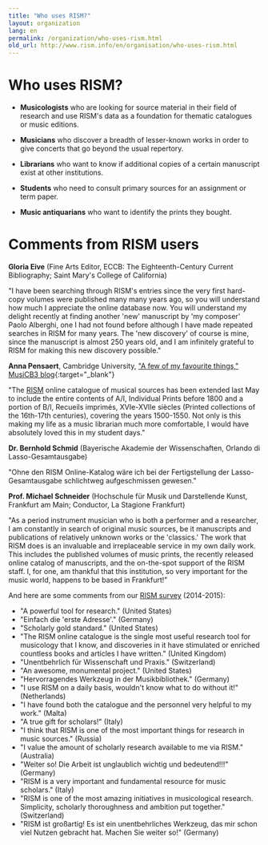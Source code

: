 ```yaml
---
title: "Who uses RISM?"
layout: organization
lang: en
permalink: /organization/who-uses-rism.html
old_url: http://www.rism.info/en/organisation/who-uses-rism.html
---
```


# Who uses RISM?

* **Musicologists** who are looking for source material in their field of research and use RISM's data as a foundation for thematic catalogues or music editions.

* **Musicians** who discover a breadth of lesser-known works in order to give concerts that go beyond the usual repertory.

* **Librarians** who want to know if additional copies of a certain manuscript exist at other institutions.

* **Students** who need to consult primary sources for an assignment or term paper.

* **Music antiquarians** who want to identify the prints they bought.

# Comments from RISM users

**Gloria Eive** (Fine Arts Editor, ECCB: The Eighteenth-Century Current Bibliography; Saint Mary's College of California)

"I have been searching through RISM's entries since the very first hard-copy volumes were published many many years ago, so you will understand how much I appreciate the online database now. You will understand my delight recently at finding another 'new' manuscript by 'my composer' Paolo Alberghi, one I had not found before although I have made repeated searches in RISM for many years. The 'new discovery' of course is mine, since the manuscript is almost 250 years old, and I am infinitely grateful to RISM for making this new discovery possible."

**Anna Pensaert**, Cambridge University, ["A few of my favourite things," MusiCB3 blog](https://musicb3.wordpress.com/2015/10/30/a-few-of-my-favourite-things/){:target="_blank"}

"The [RISM](/new_at_rism/2015/05/21/printed-music-ai-and-bi-now-in-risms-online.html) online catalogue of musical sources has been extended last May to include the entire contents of A/I, Individual Prints before 1800 and a portion of B/I, Recueils imprimés, XVIe-XVIIe siècles (Printed collections of the 16th-17th centuries), covering the years 1500-1550. Not only is this making my life as a music librarian much more comfortable, I would have absolutely loved this in my student days."  

**Dr. Bernhold Schmid** (Bayerische Akademie der Wissenschaften, Orlando di Lasso-Gesamtausgabe)  

"Ohne den RISM Online-Katalog wäre ich bei der Fertigstellung der Lasso-Gesamtausgabe schlichtweg aufgeschmissen gewesen."  

**Prof. Michael Schneider** (Hochschule für Musik und Darstellende Kunst, Frankfurt am Main; Conductor, La Stagione Frankfurt)

"As a period instrument musician who is both a performer and a researcher, I am constantly in search of original music sources, be it manuscripts and publications of relatively unknown works or the 'classics.' The work that RISM does is an invaluable and irreplaceable service in my own daily work. This includes the published volumes of music prints, the recently released online catalog of manuscripts, and the on-the-spot support of the RISM staff. I, for one, am thankful that this institution, so very important for the music world, happens to be based in Frankfurt!"

And here are some comments from our [RISM survey](/community/survey.html) (2014-2015):
* "A powerful tool for research." (United States)
* "Einfach die 'erste Adresse'." (Germany)
* "Scholarly gold standard." (United States)
* "The RISM online catalogue is the single most useful research tool for musicology that I know, and discoveries in it have stimulated or enriched countless books and articles I have written." (United Kingdom)
* "Unentbehrlich für Wissenschaft und Praxis." (Switzerland)
* "An awesome, monumental project." (United States)
* "Hervorragendes Werkzeug in der Musikbibliothek." (Germany)
* "I use RISM on a daily basis, wouldn't know what to do without it!" (Netherlands)
* "I have found both the catalogue and the personnel very helpful to my work." (Malta)
* "A true gift for scholars!" (Italy)
* "I think that RISM is one of the most important things for research in music sources." (Russia)
* "I value the amount of scholarly research available to me via RISM." (Australia)
* "Weiter so! Die Arbeit ist unglaublich wichtig und bedeutend!!!" (Germany)
* "RISM is a very important and fundamental resource for music scholars." (Italy)
* "RISM is one of the most amazing initiatives in musicological research. Simplicity, scholarly thoroughness and ambition put together." (Switzerland)
* "RISM ist großartig! Es ist ein unentbehrliches Werkzeug, das mir schon viel Nutzen gebracht hat. Machen Sie weiter so!" (Germany)
